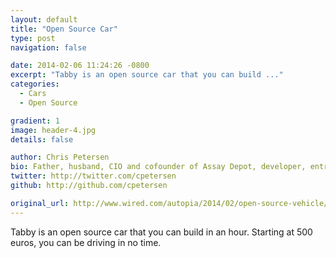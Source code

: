 ```yaml
---
layout: default
title: "Open Source Car"
type: post
navigation: false

date: 2014-02-06 11:24:26 -0800
excerpt: "Tabby is an open source car that you can build ..."
categories:
  - Cars
  - Open Source

gradient: 1
image: header-4.jpg
details: false

author: Chris Petersen
bio: Father, husband, CIO and cofounder of Assay Depot, developer, entrepreneur and technologist.
twitter: http://twitter.com/cpetersen
github: http://github.com/cpetersen

original_url: http://www.wired.com/autopia/2014/02/open-source-vehicle/
---
```



Tabby is an open source car that you can build in an hour. Starting at 500 euros, you can be driving in no time. 
